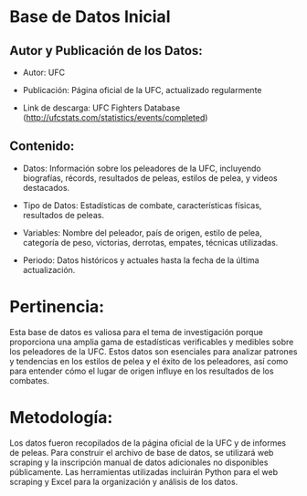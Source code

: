 # Base de Datos Inicial 
## Autor y Publicación de los Datos: 

- Autor: UFC 

- Publicación: Página oficial de la UFC, actualizado regularmente 

- Link de descarga: UFC Fighters Database (http://ufcstats.com/statistics/events/completed) 

## Contenido: 

- Datos: Información sobre los peleadores de la UFC, incluyendo biografías, récords, resultados de peleas, estilos de pelea, y videos destacados. 

- Tipo de Datos: Estadísticas de combate, características físicas, resultados de peleas. 

- Variables: Nombre del peleador, país de origen, estilo de pelea, categoría de peso, victorias, derrotas, empates, técnicas utilizadas. 

- Periodo: Datos históricos y actuales hasta la fecha de la última actualización. 

# Pertinencia:
 Esta base de datos es valiosa para el tema de investigación porque proporciona una amplia gama de estadísticas verificables y medibles sobre los peleadores de la UFC. Estos datos son esenciales para analizar patrones y tendencias en los estilos de pelea y el éxito de los peleadores, así como para entender cómo el lugar de origen influye en los resultados de los combates. 

# Metodología: 
Los datos fueron recopilados de la página oficial de la UFC y de informes de peleas. Para construir el archivo de base de datos, se utilizará web scraping y la inscripción manual de datos adicionales no disponibles públicamente. Las herramientas utilizadas incluirán Python para el web scraping y Excel para la organización y análisis de los datos. 